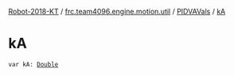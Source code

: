 [Robot-2018-KT](../../index.md) / [frc.team4096.engine.motion.util](../index.md) / [PIDVAVals](index.md) / [kA](./k-a.md)

# kA

`var kA: `[`Double`](https://kotlinlang.org/api/latest/jvm/stdlib/kotlin/-double/index.html)